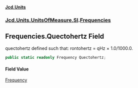 #### [Jcd.Units](index.md 'index')

### [Jcd.Units.UnitsOfMeasure.SI](Jcd.Units.UnitsOfMeasure.SI.md 'Jcd.Units.UnitsOfMeasure.SI').[Frequencies](Frequencies.md 'Jcd.Units.UnitsOfMeasure.SI.Frequencies')

## Frequencies.Quectohertz Field

quectohertz defined such that: rontohertz = qHz × 1.0/1000.0.

```csharp
public static readonly Frequency Quectohertz;
```

#### Field Value

[Frequency](Frequency.md 'Jcd.Units.UnitTypes.Frequency')